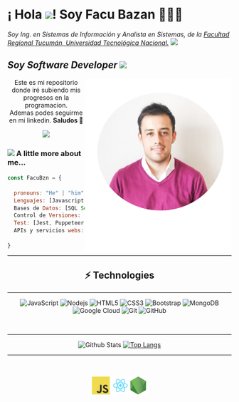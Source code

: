 <p align="center" width="300">
<h1>¡ Hola <img src="https://user-images.githubusercontent.com/42378118/110234147-e3259600-7f4e-11eb-95be-0c4047144dea.gif" width="30">! Soy Facu Bazan 👨🏻‍💻 </h1>

<p><em>Soy Ing. en Sistemas de Información y Analista en Sistemas, de la <a href="https://frt.cvg.utn.edu.ar">Facultad Regional Tucumán, Universidad Tecnológica Nacional.</a>
   <img src="https://media.giphy.com/media/1HKaikaFqDt7i/giphy.gif" width="30"></br>
   <h2>Soy <strong>Software Developer </strong> <img src="https://media.giphy.com/media/WUlplcMpOCEmTGBtBW/giphy.gif" width="30"> 
</em></h2>
<img align='right' src="https://github.com/FacuBzn/About/blob/main/FacundoBzn.png" width="330">
<p align="center">Este es mi repositorio donde iré subiendo mis progresos en la programacion.<br> Ademas podes seguirme en mi linkedin. <strong>Saludos 👋 </strong></p>

 <div align="center"> 
   <div> 
   <a href="https://www.linkedin.com/in/juanfacundobazanalvarez/" target="_blank"><img src="https://img.shields.io/badge/-LinkedIn-%230077B5?style=for-the-badge&logo=linkedin&logoColor=white" target="_blank"></a>
   </div>
</div>

### <img src="https://media.giphy.com/media/7JA8CIHsr0IfYPZpOE/giphy.gif" width="50"> A little more about me...  

```javascript
const FacuBzn = {

  pronouns: "He" | "him",
  Lenguajes: [Javascript, Node.js, Express.js, Java, Python ],
  Bases de Datos: [SQL Server, MySQL, PostgreSQL , Mongo DB ],
  Control de Versiones: [Git, Github, Gitlab],
  Test: [Jest, Puppeteer ],
  APIs y servicios webs: [API REST, Docker, Postman, Microservicios, Google Cloud],
  
}
```
<div align="center"> 
 <hr>
   
## ⚡ Technologies
 <hr>  
   
![JavaScript](https://img.shields.io/badge/-JavaScript-black?style=flat-square&logo=javascript)
![Nodejs](https://img.shields.io/badge/-Nodejs-black?style=flat-square&logo=Node.js)
![HTML5](https://img.shields.io/badge/-HTML5-E34F26?style=flat-square&logo=html5&logoColor=white)
![CSS3](https://img.shields.io/badge/-CSS3-1572B6?style=flat-square&logo=css3)
![Bootstrap](https://img.shields.io/badge/-Bootstrap-563D7C?style=flat-square&logo=bootstrap)
![MongoDB](https://img.shields.io/badge/-MongoDB-black?style=flat-square&logo=mongodb)
![Google Cloud](https://img.shields.io/badge/Google%20Cloud-black?style=flat-square&logo=google-cloud)
![Git](https://img.shields.io/badge/-Git-black?style=flat-square&logo=git)
![GitHub](https://img.shields.io/badge/-GitHub-181717?style=flat-square&logo=github)

   <br>


   <hr>

![Github Stats](https://github-readme-stats.vercel.app/api?username=facubzn&count_private=true&show_icons=true)
[![Top Langs](https://github-readme-stats.vercel.app/api/top-langs/?username=facubzn&layout=compact)](https://github.com/facubzn/github-readme-stats)


<hr>    
   
   
   <br />
   <br />
   <code><img height="40" alt="javascript" src="https://raw.githubusercontent.com/github/explore/80688e429a7d4ef2fca1e82350fe8e3517d3494d/topics/javascript/javascript.png"></code>  
   <code><img height="40" alt="react" src="https://raw.githubusercontent.com/github/explore/80688e429a7d4ef2fca1e82350fe8e3517d3494d/topics/react/react.png"></code><code><img height="40" alt="nodejs"           src="https://raw.githubusercontent.com/github/explore/80688e429a7d4ef2fca1e82350fe8e3517d3494d/topics/nodejs/nodejs.png"></code>   
   </div>
<br />
<br />









